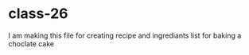 # class-26

I am making this file for creating recipe and ingrediants list for baking a choclate cake 

